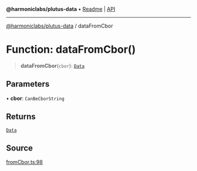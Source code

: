 **@harmoniclabs/plutus-data** • [Readme](../README.md) \| [API](../globals)

***

[@harmoniclabs/plutus-data](../README.md) / dataFromCbor

# Function: dataFromCbor()

> **dataFromCbor**(`cbor`): [`Data`](../type-aliases/Data)

## Parameters

• **cbor**: `CanBeCborString`

## Returns

[`Data`](../type-aliases/Data)

## Source

[fromCbor.ts:98](https://github.com/HarmonicLabs/plutus-data/blob/911664c/src/fromCbor.ts#L98)
